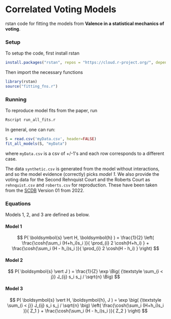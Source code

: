 # Correlated Voting Models

rstan code for fitting the models from **Valence in a statistical mechanics of voting**.

### Setup
To setup the code, first install rstan
```R
install.packages("rstan", repos = "https://cloud.r-project.org/", dependencies = TRUE)
```
Then import the necessary functions
```R
library(rstan)
source("fitting_fns.r")
```

### Running
To reproduce model fits from the paper, run 
```R
Rscript run_all_fits.r
```

In general, one can run:
```R
S = read.csv('myData.csv', header=FALSE)
fit_all_models(S, "myData")
```
where ```myData.csv``` is a csv of +/-1's and each row corresponds to a different case.

The data ```synthetic.csv``` is generated from the model without interactions, and so the model evidence (correctly) picks *model 1*.
We also provide the voting data for the Second Rehnquist Court and the Roberts Court as ```rehnquist.csv```
and ```roberts.csv``` for reproduction. These have been taken from the [SCDB](http://scdb.wustl.edu) Version 01 from 2022.


### Equations
Models 1, 2, and 3 are defined as below.

#### Model 1
$$ P( \boldsymbol{s} \vert H, \boldsymbol{h} ) = \frac{1}{2} \left( 
\frac{\cosh(\sum_i (H+h_i)s_i )}{ \prod_{i} 2 \cosh(H+h_i) } 
+
\frac{\cosh(\sum_i (H - h_i)s_i )}{ \prod_{i} 2 \cosh(H - h_i) } 
\right)
$$

#### Model 2
$$ P( \boldsymbol{s} \vert J ) = \frac{1}{Z}
\exp \Big( {\textstyle \sum_{i < j}} J_{ij} s_i s_j / \sqrt{n} \Big)
$$

#### Model 3
$$ P( \boldsymbol{s} \vert H, \boldsymbol{h}, J ) =  \exp \big( {\textstyle \sum_{i < j}} J_{ij} s_i s_j / \sqrt{n} \big) \left( 
\frac{\cosh(\sum_i (H+h_i)s_i )}{ Z_1 }  + \frac{\cosh(\sum_i (H - h_i)s_i )}{ Z_2 } \right)
$$
